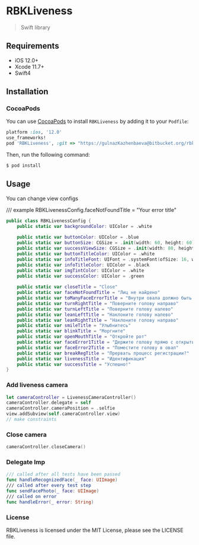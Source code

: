 RBKLiveness
=======
> Swift library 


## Requirements

- iOS 12.0+
- Xcode 11.7+
- Swift4

## Installation

### CocoaPods

You can use [CocoaPods](http://cocoapods.org/) to install `RBKLiveness` by adding it to your `Podfile`:

```ruby
platform :ios, '12.0'
use_frameworks!
pod 'RBKLiveness', :git => "https://gulnazKazhenbaeva@bitbucket.org/rbk_dev_team/rbkliveness.git"
```

Then, run the following command:

```ruby
$ pod install
```

## Usage
You can change view configs

/// example
 RBKLivenessConfig.faceNotFoundTitle = "Your error title"

```swift
public class RBKLivenessConfig {
    public static var backgroundColor: UIColor = .white
    
    public static var buttonColor: UIColor = .blue
    public static var buttonSize: CGSize = .init(width: 60, height: 60)
    public static var successViewSize: CGSize = .init(width: 80, height: 80)
    public static var buttonTitleColor: UIColor = .white
    public static var infoTitleFont: UIFont = .systemFont(ofSize: 16, weight: .regular)
    public static var infoTitleColor: UIColor = .black
    public static var imgTintColor: UIColor = .white
    public static var successColor: UIColor = .green
    
    public static var closeTitle = "Close"
    public static var faceNotFoundTitle = "Лиц не найдено"
    public static var toManyFaceErrorTitle = "Внутри овала должно быть одно лицо"
    public static var turnRightTitle = "Поверните голову направо"
    public static var turnLeftTitle = "Поверните голову налево"
    public static var leanLeftTitle = "Наклоните голову налево"
    public static var leanRightTitle = "Наклоните голову направо"
    public static var smileTitle = "Улыбнитесь"
    public static var blinkTitle = "Моргните"
    public static var openMouthTitle = "Откройте рот"
    public static var faceError1Title = "Держите голову прямо с открытими глазами"
    public static var faceError2Title = "Поместите голову в овал"
    public static var breakRegTitle = "Прервать процесс регистрации?"
    public static var livenessTitle = "Идентификация"
    public static var successTitle = "Успешно!"
}
```


### Add liveness camera

```swift
let cameraController = LivenessCameraController()
cameraController.delegate = self
cameraController.cameraPosition = .selfie
view.addSubview(self.cameraController.view)
// make constraints
```

### Close camera

```swift
cameraController.closeCamera()
```

### Delegate Imp

```swift
/// called after all tests have been passed
func handleRecognizedFace(_ face: UIImage)
/// called after every test step
func sendFacePhoto(_ face: UIImage)
/// called on error
func handleError(_ error: String)
```

</span>

[swift-image]:https://img.shields.io/badge/swift-4.0-orange.svg
[swift-url]: https://swift.org/

### License

RBKLiveness is licensed under the MIT License, please see the LICENSE file.
